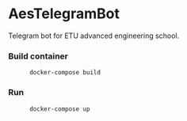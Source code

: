 # AesTelegramBot
Telegram bot for ETU advanced engineering school.

### Build container
```
      docker-compose build
```
### Run 
```
      docker-compose up
```
